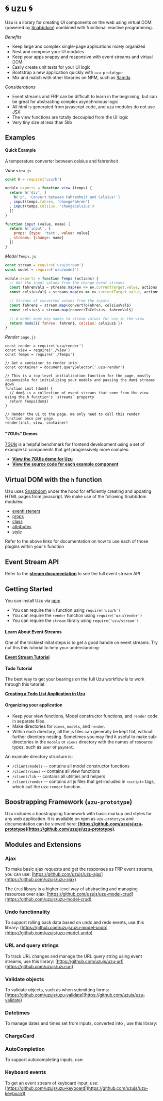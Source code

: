 # :cyclone: uzu :cyclone:

Uzu is a library for creating UI components on the web using virtual DOM (powered by [Snabbdom](https://github.com/snabbdom/snabbdom)) combined with functional reactive programming.

_Benefits_
* Keep large and complex single-page applications nicely organized
* Nest and compose your UI modules
* Keep your apps snappy and responsive with event streams and virtual DOM
* Easily create unit tests for your UI logic
* Bootstrap a new application quickly with `uzu-prototype`
* Mix and match with other libraries on NPM, such as [Ramda](ramdajs.com/docs/)

_Considerations_
* Event streams and FRP can be difficult to learn in the beginning, but can be great for abstracting complex asynchronous logic
* All html is generated from javascript code, and uzu modules do not use JSX
* The view functions are totally decoupled from the UI logic
* Very tiny size at less than 5kb

## Examples

#### Quick Example

A temperature converter between celsius and fahrenheit

_View_ `view.js`
```js
const h = require('uzu/h')

module.exports = function view (temps) {
  return h('div', [
    h('p', 'Convert between Fahrenheit and Celsius!')
  , input(temps.fahren, 'changeFahren')
  , input(temps.celsius, 'changeCelsius')
  ])
}

function input (value, name) {
  return h('input', {
    props: {type: 'text', value: value}
  , streams: {change: name}
  })
}
```

_Model_ `Temps.js`
```js
const stream = require('uzu/stream')
const model = require('uzu/model')

module.exports = function Temps (actions) {
  // Get the input values from the change event streams
  const fahrenVal$ = streams.map(ev => ev.currentTarget.value, actions.celsiusEvent$)
  const celsiusVal$ = streams.map(ev => ev.currentTarget.value, actions.fahrenEvent$)

  // Streams of converted values from the inputs
  const fahren$ = stream.map(convertToFahren, celsiusVal$)
  const celsius$ = stream.map(convertToCelsius, fahrenVal$)

  // A model maps key names to stream values for use in the view
  return model({ fahren: fahren$, celsius: celsius$ })
}
```

_Render_ `page.js`
```
const render = require('uzu/render')
const view = require('./view')
const Temps = require('./Temps')

// Get a container to render into
const container = document.querySelector('.uzu-render')

// This is a top-level initialization function for the page, mostly responsible for initializing your models and passing the dom$ streams down
function init (dom$) {
  // dom$ is a collection of event streams that come from the view using the h function's `streams` property
  return Temps(dom$)
}

// Render the UI to the page. We only need to call this render function once per page.
render(init, view, container)
```

#### "7GUIs" Demos

[7GUIs]() is a helpful benchmark for frontend development using a set of example UI components that get progressively more complex.

* [**View the 7GUIs demo for Uzu**]()
* [**View the source code for each example component**]()

## Virtual DOM with the `h` function

Uzu uses [Snabbdom](github.com/snabbdom/snabbdom) under the hood for efficiently creating and updating HTML pages from javascript. We make use of the following Snabbdom modules:
* [eventlisteners](https://github.com/snabbdom/snabbdom#eventlisteners-module)
* [props](https://github.com/snabbdom/snabbdom#the-props-module)
* [class](https://github.com/snabbdom/snabbdom#the-class-module)
* [attributes](https://github.com/snabbdom/snabbdom#the-attributes-module)
* [style](https://github.com/snabbdom/snabbdom#the-style-module)

Refer to the above links for documentation on how to use each of those plugins within your `h` function

## Event Stream API

Refer to the [**stream documentation**](https://github.com/jayrbolton/ev-stream) to see the full event stream API

## Getting Started

You can install Uzu via [npm](https://npmjs.org/package/uzu)

* You can require the `h` function using `require('uzu/h')`
* You can require the `render` function using `require('uzu/render')`
* You can require the `stream` library using `require('uzu/stream')`

#### Learn About Event Streams

One of the trickiest inital steps is to get a good handle on event streams. Try out this this tutorial to help your understanding:

[**Event Stream Tutorial**](/docs/event-stream-tutorial)

#### Todo Tutorial

The best way to get your bearings on the full Uzu workflow is to work through this tutorial:

[**Creating a Todo List Application in Uzu**](/docs/todo-tutorial.md)

#### Organizing your application

* Keep your view functions, Model constructor functions, and `render` code in separate files.
* Make directories for `views`, `models`, and `render`.
* Within each directory, all the js files can generally be kept flat, without further directory nesting. Sometimes you may find it useful to make sub-directories in the `models` or `views` directory with the names of resource types, such as `user` or `payment`.

An example directory structure is:

* `/client/models` -- contains all model constructor functions
* `/client/views` -- contains all view functions
* `/client/lib` -- contains all utilities and helpers
* `/client/render` -- contains all js files that get included in `<script>` tags, which call the uzu `render` function.

## Boostrapping Framework (`uzu-prototype`)

Uzu includes a boostrapping framework with basic markup and styles for any web application. It is available on npm as `uzu-prototype` and documentation can be viewed here: **[https://github.com/uzujs/uzu-prototype](https://github.com/uzujs/uzu-prototype)**.

## Modules and Extensions

### Ajax

To make basic ajax requests and get the responses as FRP event streams, you can use:
[https://github.com/uzujs/uzu-ajax](https://github.com/uzujs/uzu-ajax)

The `Crud` library is a higher-level way of abstracting and managing resources over ajax:
[https://github.com/uzujs/uzu-model-crud](https://github.com/uzujs/uzu-model-crud)

### Undo functionality

To support rolling back data based on undo and redo events, use this library:
[https://github.com/uzujs/uzu-model-undo](https://github.com/uzujs/uzu-model-undo)

### URL and query strings

To track URL changes and manage the URL query string using event streams, use this library:
[https://github.com/uzujs/uzu-url](https://github.com/uzujs/uzu-url)

### Validate objects

To validate objects, such as when submitting forms:
[https://github.com/uzujs/uzu-validate](https://github.com/uzujs/uzu-validate)

### Datetimes

To manage dates and times set from inputs, converted into , use this library:

### ChargeCard

### AutoCompletion

To support autocompleting inputs, use:

### Keyboard events

To get an event stream of keyboard input, use:
[https://github.com/uzujs/uzu-keyboard](https://github.com/uzujs/uzu-keyboard)

